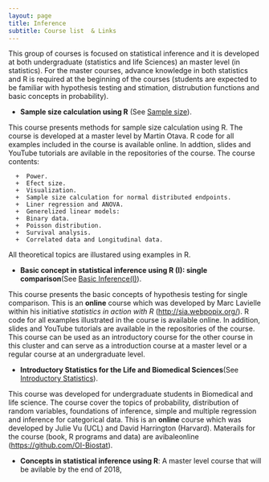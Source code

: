 ```yaml
---
layout: page
title: Inference
subtitle: Course list  & Links
---
```


This group of courses is focused on statistical inference and it is developed at both undergraduate (statistics and life Sciences) an master level (in statistics). For the master courses, advance knowledge in both statistics and R is required at the beginning of the courses (students are expected to be familiar with hypothesis testing and stimation, distrubution functions and basic concepts in probability). 

*   **Sample size calculation using R** (See [Sample size](
https://github.com/eR-Biostat/Courses/tree/master/Inference/Sample%20Size)).

This course presents methods for sample size calculation using R. The course is developed at a master level by Martin Otava. R code for all examples included  in the course is available online. In addtion, slides and YouTube tutorials are avilable in the repositories of the course. The course contents:

      +  Power.
      +  Efect size.
      +  Visualization.
      +  Sample size calculation for normal distributed endpoints.
      +  Liner regression and ANOVA.
      +  Generelized linear models:
      +  Binary data.
      +  Poisson distribution.
      +  Survival analysis.
      +  Correlated data and Longitudinal data.
      
All theoretical topics are illustared using examples in R.



*   **Basic concept in statistical inference using R (I): single comparison**(See [Basic Inference(I)](https://github.com/eR-Biostat/Courses/tree/master/Basic%20courses/Basic%20concepts%20of%20statistical%20inference%20using%20R%20-I)).

This course presents the basic concepts of hypothesis testing for single comparison. This is an **online** course which was developed by Marc Lavielle within his initiative *statistics in action with R* (http://sia.webpopix.org/). R code for all examples illustrated in the course is available online. In addition, slides and YouTube tutorials are available in the repositories of the course. This course can be used as an introductory course for the other course in this cluster and can serve as a introduction course at a master level or a regular course at an undergraduate level. 

*   **Introductory Statistics for the Life and Biomedical Sciences**(See [Introductory Statistics](https://github.com/eR-Biostat/Courses/tree/master/Inference/Introductory%20Statistics%20for%20the%20Life%20and%20Biomedical%20Sciences)).

This course was developed for undergraduate students in Biomedical and life science. The course cover the topics of probability, distribution of random variables, foundations of inference, simple and multiple regression and inference for categorical data. This is an **online** course which was developed by Julie Vu (UCL) and David Harrington (Harvard). Materails for the course (book, R programs and data) are avibaleonline (https://github.com/OI-Biostat).  


*   **Concepts in statistical inference using R**: A master level course that will be avilable by the end of 2018,

  